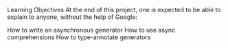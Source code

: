 Learning Objectives
At the end of this project, one is expected to be able to explain to anyone, without the help of Google:

How to write an asynchronous generator
How to use async comprehensions
How to type-annotate generators